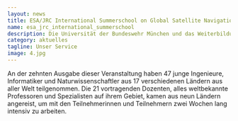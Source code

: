 ```yaml
---
layout: news
title: ESA/JRC International Summerschool on Global Satellite Navigation Systems (GNSS)
name: esa_jrc_international_summerschool
description: Die Universität der Bundeswehr München und das Weiterbildungsinstitut casc (campus advanced studies center) haben im Auftrag der European Space Agency (ESA) und des Joint Research Center (JRC) der European Union die ESA/JRC International Summerschool on GNSS in Kooperation mit der Universität Graz, der Stanford University (USA) und dem Institut Supérieur de l'Aéronautique et de l'Espace (iSAE SUPAERO) in Ispra, Italien, vom 18. bis 29. Juli 2016 federführend veranstaltet.
category: aktuelles
tagline: Unser Service
image: 4.jpg
---
```


An der zehnten Ausgabe dieser Veranstaltung haben 47 junge Ingenieure, Informatiker und Naturwissenschaftler aus 17 verschiedenen Ländern aus aller Welt teilgenommen. Die 21 vortragenden Dozenten, alles weltbekannte Professoren und Spezialisten auf ihrem Gebiet, kamen aus neun Ländern angereist, um mit den Teilnehmerinnen und Teilnehmern zwei Wochen lang intensiv zu arbeiten. 